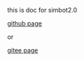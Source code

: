 this is doc for simbot2.0



[github page](https://fortescarlet.github.io/simple-robot-2.0-doc/)

or

[gitee page](http://fortescarlet.gitee.io/simple-robot-2.0-doc)

